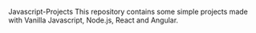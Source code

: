 Javascript-Projects
This repository contains some simple projects made with Vanilla Javascript, Node.js, React and Angular.
